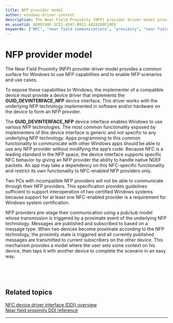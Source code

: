 ```yaml
---
title: NFP provider model
author: windows-driver-content
description: The Near Field Proximity (NFP) provider driver model provides a common surface for Windows to use NFP capabilities and to enable NFP scenarios and use cases.
ms.assetid: AD8DC80F-5CE2-4547-B951-A82A280F18ED
keywords: ["NFC", "near field communications", "proximity", "near field proximity", "NFP"]
---
```


# NFP provider model


The Near Field Proximity (NFP) provider driver model provides a common surface for Windows to use NFP capabilities and to enable NFP scenarios and use cases.

To expose these capabilities to Windows, the implementer of a compatible device must provide a device driver that implements the **GUID\_DEVINTERFACE\_NFP** device interface. This driver works with the underlying NFP technology implemented in software and/or hardware on the device to form an NFP provider.

The **GUID\_DEVINTERFACE\_NFP** device interface enables Windows to use various NFP technologies. The most common functionality exposed by implementers of this device interface is generic and not specific to any underlying NFP technology. Apps programming to this common functionality to communicate with other Windows apps should be able to use any NFP provider without modifying the app’s code. Because NFC is a leading standard in the NFP space, the device interface supports specific NFC behavior by giving an NFP provider the ability to handle native NDEF packets. An app may take a dependency on this NFC-specific functionality and restrict its own functionality to NFC-enabled NFP providers only.

Two PCs with incompatible NFP providers will not be able to communicate through their NFP providers. This specification provides guidelines sufficient to support interoperation of two certified Windows systems because support for at least one NFC-enabled provider is a requirement for Windows system certification.

NFP providers pre-stage their communication using a pub/sub model whose transmission is triggered by a proximate event of the underlying NFP technology. Messages are published and subscribed to based on a message type. When two devices become proximate according to the NFP technology, the proximity state is triggered and all currently published messages are transmitted to current subscribers on the other device. This mechanism provides a model where the user sets some context on his device, then taps it with another device to complete the scenario in an easy way.

 

 
## Related topics
[NFC device driver interface (DDI) overview](https://msdn.microsoft.com/library/windows/hardware/mt715815)  
[Near field proximity DDI reference](https://msdn.microsoft.com/library/windows/hardware/jj866056)  

------------------
